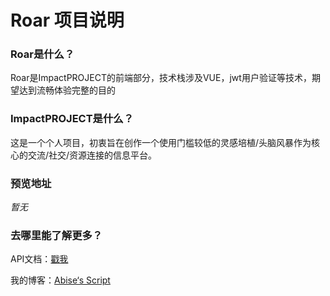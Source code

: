 # Roar 项目说明

###  Roar是什么？

Roar是ImpactPROJECT的前端部分，技术栈涉及VUE，jwt用户验证等技术，期望达到流畅体验完整的目的

### ImpactPROJECT是什么？

这是一个个人项目，初衷旨在创作一个使用门槛较低的灵感培植/头脑风暴作为核心的交流/社交/资源连接的信息平台。

### 预览地址

_暂无_

### 去哪里能了解更多？

API文档：[戳我](https://lbgod2222.github.io/apidoc/)

我的博客：[Abise‘s Script](http://abise.cc)